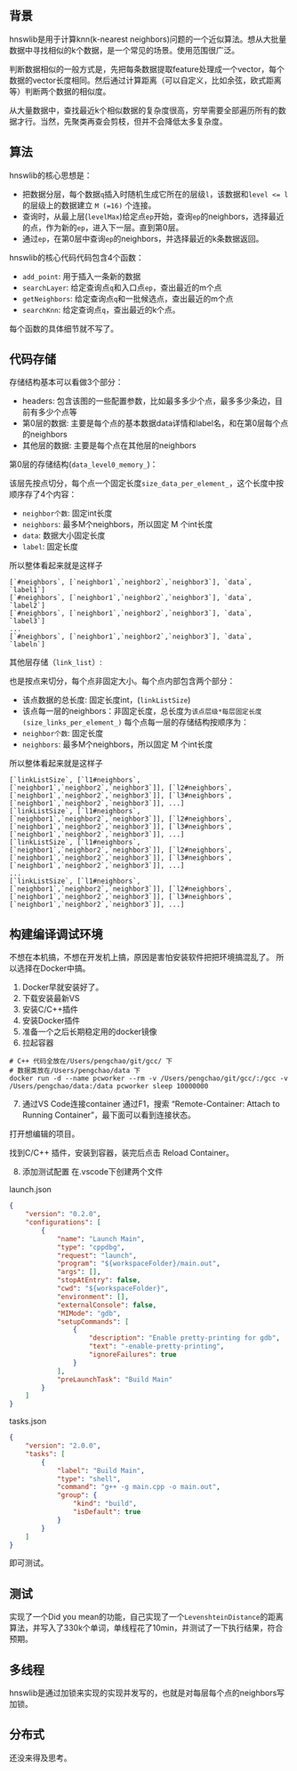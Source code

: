 ## 背景
hnswlib是用于计算knn(k-nearest neighbors)问题的一个近似算法。想从大批量数据中寻找相似的k个数据，是一个常见的场景。使用范围很广泛。

判断数据相似的一般方式是，先把每条数据提取feature处理成一个vector，每个数据的vector长度相同。然后通过计算距离（可以自定义，比如余弦，欧式距离等）判断两个数据的相似度。

从大量数据中，查找最近k个相似数据的复杂度很高，穷举需要全部遍历所有的数据才行。当然，先聚类再查会剪枝，但并不会降低太多复杂度。

## 算法
hnswlib的核心思想是：
- 把数据分层，每个数据`q`插入时随机生成它所在的层级`l`，该数据和`level <= l`的层级上的数据建立 `M (=16)` 个连接。
- 查询时，从最上层(`levelMax`)给定点`ep`开始，查询`ep`的neighbors，选择最近的点，作为新的`ep`，进入下一层。直到第0层。
- 通过`ep`，在第0层中查询`ep`的neighbors，并选择最近的k条数据返回。

hnswlib的核心代码代码包含4个函数：
- `add_point`: 用于插入一条新的数据
- `searchLayer`: 给定查询点`q`和入口点`ep`，查出最近的m个点
- `getNeighbors`: 给定查询点`q`和一批候选点，查出最近的m个点
- `searchKnn`: 给定查询点`q`，查出最近的k个点。

每个函数的具体细节就不写了。

## 代码存储
存储结构基本可以看做3个部分：
- headers: 包含该图的一些配置参数，比如最多多少个点，最多多少条边，目前有多少个点等
- 第0层的数据: 主要是每个点的基本数据data详情和label名，和在第0层每个点的neighbors
- 其他层的数据: 主要是每个点在其他层的neighbors

第0层的存储结构(`data_level0_memory_`)：

该层先按点切分，每个点一个固定长度`size_data_per_element_`，这个长度中按顺序存了4个内容：
- `neighbor个数`: 固定int长度
- `neighbors`: 最多M个neighbors，所以固定 M 个int长度
- `data`: 数据大小固定长度
- `label`: 固定长度

所以整体看起来就是这样子
```
[`#neighbors`, [`neighbor1`,`neighbor2`,`neighbor3`], `data`, `label1`]
[`#neighbors`, [`neighbor1`,`neighbor2`,`neighbor3`], `data`, `label2`]
[`#neighbors`, [`neighbor1`,`neighbor2`,`neighbor3`], `data`, `label3`]
...
[`#neighbors`, [`neighbor1`,`neighbor2`,`neighbor3`], `data`, `labeln`]
```

其他层存储（`link_list`）:

也是按点来切分，每个点非固定大小。每个点内部包含两个部分：
- 该点数据的总长度: 固定长度int，(`linkListSize`)
- 该点每一层的neighbors：非固定长度，总长度为`该点层级*每层固定长度(size_links_per_element_)`
每个点每一层的存储结构按顺序为：
- `neighbor个数`: 固定长度
- `neighbors`: 最多M个neighbors，所以固定 M 个int长度

所以整体看起来就是这样子
```
[`linkListSize`, [`l1#neighbors`, [`neighbor1`,`neighbor2`,`neighbor3`]], [`l2#neighbors`, [`neighbor1`,`neighbor2`,`neighbor3`]], [`l3#neighbors`, [`neighbor1`,`neighbor2`,`neighbor3`]], ...]
[`linkListSize`, [`l1#neighbors`, [`neighbor1`,`neighbor2`,`neighbor3`]], [`l2#neighbors`, [`neighbor1`,`neighbor2`,`neighbor3`]], [`l3#neighbors`, [`neighbor1`,`neighbor2`,`neighbor3`]], ...]
[`linkListSize`, [`l1#neighbors`, [`neighbor1`,`neighbor2`,`neighbor3`]], [`l2#neighbors`, [`neighbor1`,`neighbor2`,`neighbor3`]], [`l3#neighbors`, [`neighbor1`,`neighbor2`,`neighbor3`]], ...]
...
[`linkListSize`, [`l1#neighbors`, [`neighbor1`,`neighbor2`,`neighbor3`]], [`l2#neighbors`, [`neighbor1`,`neighbor2`,`neighbor3`]], [`l3#neighbors`, [`neighbor1`,`neighbor2`,`neighbor3`]], ...]
```

## 构建编译调试环境
不想在本机搞，不想在开发机上搞，原因是害怕安装软件把把环境搞混乱了。
所以选择在Docker中搞。

1. Docker早就安装好了。
2. 下载安装最新VS
3. 安装C/C++插件
4. 安装Docker插件
5. 准备一个之后长期稳定用的docker镜像
6. 拉起容器

```shell
# C++ 代码全放在/Users/pengchao/git/gcc/ 下
# 数据类放在/Users/pengchao/data 下
docker run -d --name pcworker --rm -v /Users/pengchao/git/gcc/:/gcc -v /Users/pengchao/data:/data pcworker sleep 10000000
```

7. 通过VS Code连接container
通过F1，搜索 “Remote-Container: Attach to Running Container”，最下面可以看到连接状态。

打开想编辑的项目。

找到C/C++ 插件，安装到容器，装完后点击 Reload Container。

8. 添加测试配置
在.vscode下创建两个文件

launch.json
```json
{
    "version": "0.2.0",
    "configurations": [
        {
            "name": "Launch Main",
            "type": "cppdbg",
            "request": "launch",
            "program": "${workspaceFolder}/main.out",
            "args": [],
            "stopAtEntry": false,
            "cwd": "${workspaceFolder}",
            "environment": [],
            "externalConsole": false,
            "MIMode": "gdb",
            "setupCommands": [
                {
                    "description": "Enable pretty-printing for gdb",
                    "text": "-enable-pretty-printing",
                    "ignoreFailures": true
                }
            ],
            "preLaunchTask": "Build Main"
        }
    ]
}
```

tasks.json
```json
{
    "version": "2.0.0",
    "tasks": [
        {
            "label": "Build Main",
            "type": "shell",
            "command": "g++ -g main.cpp -o main.out",
            "group": {
                "kind": "build",
                "isDefault": true
            }
        }
    ]
}
```

即可测试。

## 测试
实现了一个Did you mean的功能，自己实现了一个`LevenshteinDistance`的距离算法，并写入了330k个单词，单线程花了10min，并测试了一下执行结果，符合预期。

## 多线程
hnswlib是通过加锁来实现的实现并发写的，也就是对每层每个点的neighbors写加锁。

## 分布式
还没来得及思考。
